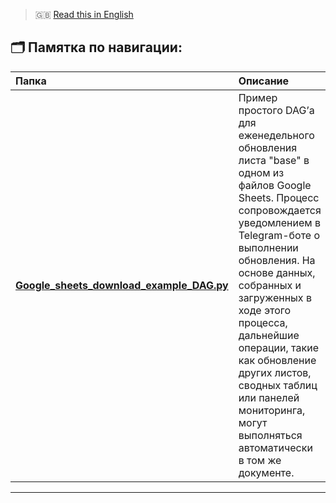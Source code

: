 > 🇬🇧 [Read this in English](README_EN.md)

## 🗂️ Памятка по навигации:

| Папка | Описание |
|:------|:----------|
| **[Google_sheets_download_example_DAG.py](Google_sheets_download_example_DAG.py)** | Пример простого DAG’а для еженедельного обновления листа "base" в одном из файлов Google Sheets. Процесс сопровождается уведомлением в Telegram-боте о выполнении обновления. На основе данных, собранных и загруженных в ходе этого процесса, дальнейшие операции, такие как обновление других листов, сводных таблиц или панелей мониторинга, могут выполняться автоматически в том же документе. |

---
